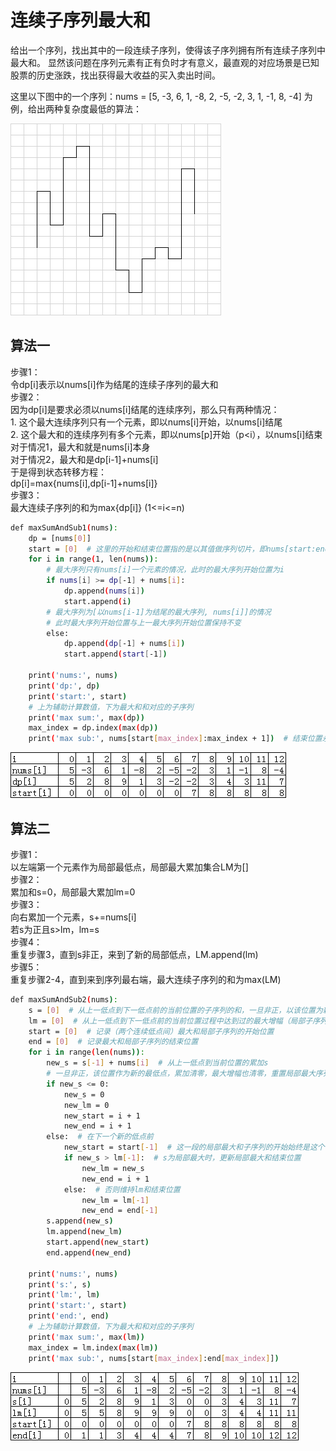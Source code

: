 # 连续子序列最大和

给出一个序列，找出其中的一段连续子序列，使得该子序列拥有所有连续子序列中最大和。
显然该问题在序列元素有正有负时才有意义，最直观的对应场景是已知股票的历史涨跌，找出获得最大收益的买入卖出时间。

这里以下图中的一个序列：nums = [5, -3, 6, 1, -8, 2, -5, -2, 3, 1, -1, 8, -4] 为例，给出两种复杂度最低的算法：

![alt text](https://github.com/meowmiji/subseries-max-sum/blob/master/images/series.png)

## 算法一

步骤1：   
令dp[i]表示以nums[i]作为结尾的连续子序列的最大和   
步骤2：   
因为dp[i]是要求必须以nums[i]结尾的连续序列，那么只有两种情况：   
	1. 这个最大连续序列只有一个元素，即以nums[i]开始，以nums[i]结尾   
	2. 这个最大和的连续序列有多个元素，即以nums[p]开始（p<i），以nums[i]结束   
对于情况1，最大和就是nums[i]本身   
对于情况2，最大和是dp[i-1]+nums[i]   
于是得到状态转移方程：   
dp[i]=max{nums[i],dp[i-1]+nums[i]}   
步骤3：   
最大连续子序列的和为max{dp[i]} (1<=i<=n)
	
```bash
def maxSumAndSub1(nums):
	dp = [nums[0]]
	start = [0]  # 这里的开始和结束位置指的是以其值做序列切片，即nums[start:end]
	for i in range(1, len(nums)):
		# 最大序列只有nums[i]一个元素的情况，此时的最大序列开始位置为i
		if nums[i] >= dp[-1] + nums[i]:
			dp.append(nums[i])
			start.append(i)
		# 最大序列为[以nums[i-1]为结尾的最大序列, nums[i]]的情况
		# 此时最大序列开始位置与上一最大序列开始位置保持不变
		else:
			dp.append(dp[-1] + nums[i])
			start.append(start[-1])

	print('nums:', nums)
	print('dp:', dp)
	print('start:', start)
	# 上为辅助计算数值，下为最大和和对应的子序列
	print('max sum:', max(dp))
	max_index = dp.index(max(dp))
	print('max sub:', nums[start[max_index]:max_index + 1])  # 结束位置永远是i+1，由dp的定义决定
```

![alt text](https://github.com/meowmiji/subseries-max-sum/blob/master/images/method_1_illustration.png)


## 算法二

步骤1：   
以左端第一个元素作为局部最低点，局部最大累加集合LM为[]   
步骤2：   
累加和s=0，局部最大累加lm=0   
步骤3：   
向右累加一个元素，s+=nums[i]   
若s为正且s>lm，lm=s   
步骤4：   
重复步骤3，直到s非正，来到了新的局部低点，LM.append(lm)   
步骤5：   
重复步骤2-4，直到来到序列最右端，最大连续子序列的和为max(LM)   

```bash
def maxSumAndSub2(nums):
	s = [0]  # 从上一低点到下一低点前的当前位置的子序列的和，一旦非正，以该位置为新的低点，同时s归零
	lm = [0]  # 从上一低点到下一低点前的当前位置过程中达到过的最大增幅（局部子序列和），local maximum
	start = [0]  # 记录（两个连续低点间）最大和局部子序列的开始位置
	end = [0]  # 记录最大和局部子序列的结束位置
	for i in range(len(nums)):
		new_s = s[-1] + nums[i]  # 从上一低点到当前位置的累加s
		# 一旦非正，该位置作为新的最低点，累加清零，最大增幅也清零，重置局部最大序列开始结束位置
		if new_s <= 0:
			new_s = 0
			new_lm = 0
			new_start = i + 1
			new_end = i + 1
		else:  # 在下一个新的低点前
			new_start = start[-1]  # 这一段的局部最大和子序列的开始始终是这个低点
			if new_s > lm[-1]:  # s为局部最大时，更新局部最大和结束位置
				new_lm = new_s
				new_end = i + 1
			else:  # 否则维持lm和结束位置
				new_lm = lm[-1]
				new_end = end[-1]
		s.append(new_s)
		lm.append(new_lm)
		start.append(new_start)
		end.append(new_end)

	print('nums:', nums)
	print('s:', s)
	print('lm:', lm)
	print('start:', start)
	print('end:', end)
	# 上为辅助计算数值，下为最大和和对应的子序列
	print('max sum:', max(lm))
	max_index = lm.index(max(lm))
	print('max sub:', nums[start[max_index]:end[max_index]])
```

![alt text](https://github.com/meowmiji/subseries-max-sum/blob/master/images/method_2_illustration.png)
